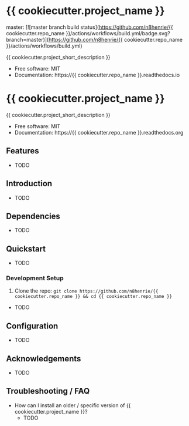 # {{ cookiecutter.project_name }}

master: [![master branch build status](https://github.com/n8henrie/{{
cookiecutter.repo_name
}}/actions/workflows/build.yml/badge.svg?branch=master)](https://github.com/n8henrie/{{
cookiecutter.repo_name }}/actions/workflows/build.yml)
<!-- dev: [![dev branch build status](https://github.com/n8henrie/{{
cookiecutter.repo_name
}}/actions/workflows/build.yml/badge.svg?branch=dev)](https://github.com/n8henrie/{{
cookiecutter.repo_name }}/actions/workflows/build.yml) -->

{{ cookiecutter.project_short_description }}

- Free software: MIT
- Documentation: https://{{ cookiecutter.repo_name }}.readthedocs.io


# {{ cookiecutter.project_name }}

{{ cookiecutter.project_short_description }}

- Free software: MIT
- Documentation: https://{{ cookiecutter.repo_name }}.readthedocs.org

## Features

- TODO

## Introduction

- TODO

## Dependencies

- TODO

## Quickstart

- TODO

### Development Setup

1. Clone the repo: `git clone https://github.com/n8henrie/{{ cookiecutter.repo_name }} && cd
   {{ cookiecutter.repo_name }}`
- TODO

## Configuration

- TODO

## Acknowledgements

- TODO

## Troubleshooting / FAQ

- How can I install an older / specific version of {{ cookiecutter.project_name }}?
    - TODO
